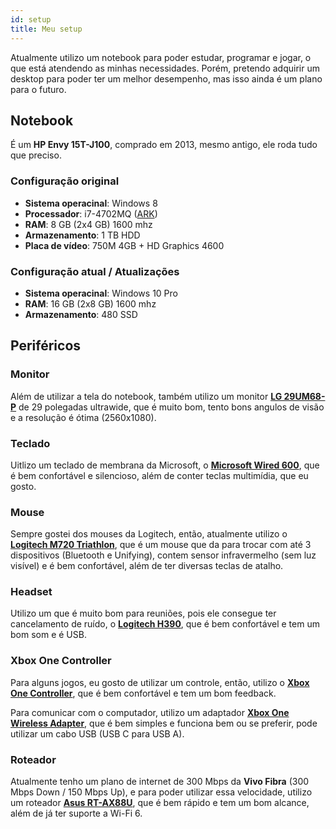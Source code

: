 ```yaml
---
id: setup
title: Meu setup
---
```


Atualmente utilizo um notebook para poder estudar, programar e jogar, o que está atendendo as minhas necessidades. Porém, pretendo adquirir um desktop para poder ter um melhor desempenho, mas isso ainda é um plano para o futuro.

## Notebook

É um **HP Envy 15T-J100**, comprado em 2013, mesmo antigo, ele roda tudo que preciso.

### Configuração original
- **Sistema operacinal**: Windows 8
- **Processador**: i7-4702MQ ([ARK](https://ark.intel.com/content/www/br/pt/ark/products/75119/intel-core-i7-4702mq-processor-6m-cache-up-to-3-20-ghz.html))
- **RAM**: 8 GB (2x4 GB) 1600 mhz
- **Armazenamento**: 1 TB HDD
- **Placa de vídeo**: 750M 4GB + HD Graphics 4600

### Configuração atual / Atualizações
- **Sistema operacinal**: Windows 10 Pro
- **RAM**: 16 GB (2x8 GB) 1600 mhz
- **Armazenamento**: 480 SSD

## Periféricos

### Monitor

Além de utilizar a tela do notebook, também utilizo um monitor **[LG 29UM68-P](https://www.lg.com/br/monitores/lg-29UM68-P)** de 29 polegadas ultrawide, que é muito bom, tento bons angulos de visão e a resolução é ótima (2560x1080).

### Teclado

Uitlizo um teclado de membrana da Microsoft, o **[Microsoft Wired 600](https://www.microsoft.com/accessories/pt-br/products/keyboards/wired-keyboard-600/anb-00005)**, que é bem confortável e silencioso, além de conter teclas multimídia, que eu gosto.

### Mouse

Sempre gostei dos mouses da Logitech, então, atualmente utilizo o **[Logitech M720 Triathlon](https://www.logitech.com/pt-br/products/mice/m720-triathlon.html)**, que é um mouse que da para trocar com até 3 dispositivos (Bluetooth e Unifying), contem sensor infravermelho (sem luz visível) e é bem confortável, além de ter diversas teclas de atalho.

### Headset

Utilizo um que é muito bom para reuniões, pois ele consegue ter cancelamento de ruído, o **[Logitech H390](https://www.logitech.com/pt-br/products/headsets/h390-usb-headset.html)**, que é bem confortável e tem um bom som e é USB.

### Xbox One Controller

Para alguns jogos, eu gosto de utilizar um controle, então, utilizo o **[Xbox One Controller](https://www.xbox.com/pt-BR/accessories/controllers/xbox-wireless-controller)**, que é bem confortável e tem um bom feedback.

Para comunicar com o computador, utilizo um adaptador **[Xbox One Wireless Adapter](https://www.xbox.com/en-US/accessories/adapters/wireless-adapter-windows)**, que é bem simples e funciona bem ou se preferir, pode utilizar um cabo USB (USB C para USB A).

### Roteador

Atualmente tenho um plano de internet de 300 Mbps da **Vivo Fibra** (300 Mbps Down / 150 Mbps Up), e para poder utilizar essa velocidade, utilizo um roteador **[Asus RT-AX88U](https://www.asus.com/Networking/RT-AX88U/)**, que é bem rápido e tem um bom alcance, além de já ter suporte a Wi-Fi 6.